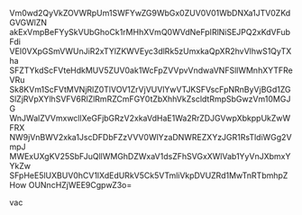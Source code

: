 Vm0wd2QyVkZOVWRpUm1SWFYwZG9WbGx0ZUV0V01WbDNXa1JTV0ZKdGVGWlZN
akExVmpBeFYySkVUbGhoCk1rMHhXVmQ0WVdNeFpIRlNiSEJPQ2xKdVFubFdi
VEI0VXpGSmVWUnJiR2xTYlZKWVEyc3dlRk5zUmxkaQpXR2hvVlhwS1QyTXha
SFZTYkdScFVteHdkMUV5ZUV0ak1WcFpZVVpvVndwaVNFSllWMnhXYTFReVRu
Sk8KVm1ScFVtMVNjRlZ0TlVOV1ZrVjVUVlYwVTJKSFVscFpNRnByVjBGd1ZG
SlZjRVpXYlhSVFV6RlZlRmRZCmFGY0tZbXhhVkZscldtRmpSbGwzVm10MGJG
WnJWalZVVmxwcllXeGFjbGRzV2xkaVdHaE1Wa2RrZDJGVwpXbkppUkZwWFRX
NW9jVnBWV2xka1JscDFDbFZzVVV0WlYzaDNWREZXYzJGR1RsTldiWGg2VmpJ
MWExUXgKV25SbFJuQllWMGhDZWxaV1dsZFhSVGxXWlVab1YyVnJXbmxYYkZw
SFpHeE5lUXBUV0hCV1lXdEdURkV5Ck5VTmliVkpDVUZRd1MwTnRTbmhpZHow
OUNncHZjWEE9CgpwZ3o=

vac